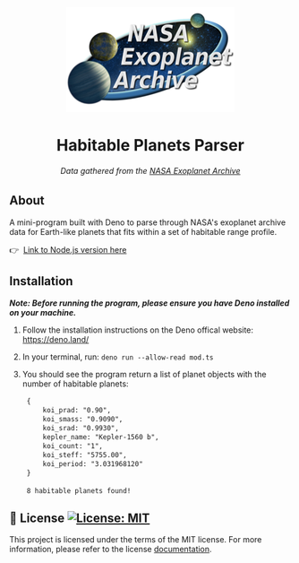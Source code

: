 <div align="center">
    <img alt="NEA Logo" src="./images/nea_logo.png" />
</div>

<h1 align="center">
    Habitable Planets Parser
</h1>

<h6 align="center">
    Data gathered from the <a href="https://exoplanetarchive.ipac.caltech.edu/docs/data.html">NASA Exoplanet Archive</a> 
</h6>

## About

A mini-program built with Deno to parse through NASA's exoplanet archive data for Earth-like planets that fits within a set of habitable range profile.

:point_right:&nbsp; [Link to Node.js version here](https://github.com/BernStrom/kepler-exoplanents "Kepler Exoplanets")

## Installation

_**Note: Before running the program, please ensure you have Deno installed on your machine.**_

1. Follow the installation instructions on the Deno offical website: https://deno.land/
2. In your terminal, run: `deno run --allow-read mod.ts`
3. You should see the program return a list of planet objects with the number of habitable planets:

   
        {
            koi_prad: "0.90",
            koi_smass: "0.9090",
            koi_srad: "0.9930",
            kepler_name: "Kepler-1560 b",
            koi_count: "1",
            koi_steff: "5755.00",
            koi_period: "3.031968120"
        }
   
        8 habitable planets found!

## :memo: License [![License: MIT](https://img.shields.io/badge/License-MIT-yellow.svg)](https://opensource.org/licenses/MIT)

This project is licensed under the terms of the MIT license. For more information, please refer to the license [documentation](LICENSE.md).
